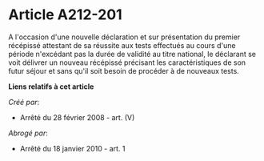 # Article A212-201

A l'occasion d'une nouvelle déclaration et sur présentation du premier récépissé attestant de sa réussite aux tests effectués
au cours d'une période n'excédant pas la durée de validité au titre national, le déclarant se voit délivrer un nouveau
récépissé précisant les caractéristiques de son futur séjour et sans qu'il soit besoin de procéder à de nouveaux tests.

**Liens relatifs à cet article**

_Créé par_:

  - Arrêté du 28 février 2008 - art. (V)

_Abrogé par_:

  - Arrêté du 18 janvier 2010 - art. 1
